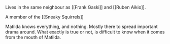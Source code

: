 Lives in the same neighbour as [[Frank Gaski]] and [[Ruben Aikio]].

A member of the [[Sneaky Squirrels]]

Matilda knows everything, and nothing. Mostly there to spread important drama around. What exactly is true or not, is difficult to know when it comes from the mouth of Matilda. 